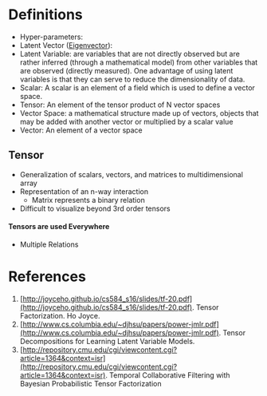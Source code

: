 # Definitions
- Hyper-parameters: 
- Latent Vector ([Eigenvector](http://mathworld.wolfram.com/Eigenvector.html)): 
- Latent Variable: are variables that are not directly observed but are rather inferred (through a mathematical model) from other variables that are observed (directly measured). One advantage of using latent variables is that they can serve to reduce the dimensionality of data.
- Scalar: A scalar is an element of a field which is used to define a vector space.
- Tensor: An element of the tensor product of N vector spaces
- Vector Space: a mathematical structure made up of vectors, objects that may be added with another vector or multiplied by a scalar value
- Vector: An element of a vector space
 


## Tensor
- Generalization of scalars, vectors, and matrices to multidimensional array
- Representation of an n-way interaction
  - Matrix represents a binary relation
- Difficult to visualize beyond 3rd order tensors
#### Tensors are used Everywhere
- Multiple Relations
  
  
# References
1. [http://joyceho.github.io/cs584_s16/slides/tf-20.pdf](http://joyceho.github.io/cs584_s16/slides/tf-20.pdf). Tensor Factorization. Ho Joyce.
2. [http://www.cs.columbia.edu/~djhsu/papers/power-jmlr.pdf](http://www.cs.columbia.edu/~djhsu/papers/power-jmlr.pdf). Tensor Decompositions for Learning Latent Variable Models.
3. [http://repository.cmu.edu/cgi/viewcontent.cgi?article=1364&context=isr](http://repository.cmu.edu/cgi/viewcontent.cgi?article=1364&context=isr). Temporal Collaborative Filtering with Bayesian Probabilistic Tensor Factorization
